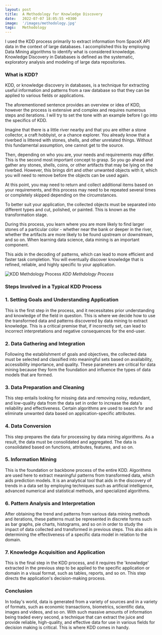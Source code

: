 ```yaml
---
layout: post
title:  A Methodology for Knowledge Discovery
date:   2022-07-07 18:05:55 +0300
image:  '/images/methodology.jpg'
tags:   Methodology
---
```

I used the KDD process primarily to extract information from SpaceX API data in the context of large databases. I accomplished this by employing Data Mining algorithms to identify what is considered knowledge. Knowledge Discovery in Databases is defined as the systematic, exploratory analysis and modeling of large data repositories. 

### What is KDD?
KDD, or knowledge discovery in databases, is a technique for extracting useful information and patterns from a raw database so that they can be applied to various fields or applications. 

The aforementioned sentence provides an overview or idea of KDD, however the process is extensive and complex and requires numerous steps and iterations. I will try to set the tone with an example before I go into the specifics of KDD.

Imagine that there is a little river nearby and that you are either a stone collector, a craft hobbyist, or a chance explorer. You already know that a riverbed is littered with stones, shells, and other unrelated things. Without this fundamental assumption, one cannot get to the source.

Then, depending on who you are, your needs and requirements may differ. This is the second most important concept to grasp. So you go ahead and gather any stones, shells, coins, or other artifacts that may be lying on the riverbed. However, this brings dirt and other unwanted objects with it, which you will need to remove before the objects can be used again. 

At this point, you may need to return and collect additional items based on your requirements, and this process may need to be repeated several times or completely skipped depending on the circumstances.

To better suit your application, the collected objects must be separated into different types and cut, polished, or painted. This is known as the transformation stage. 

During this process, you learn where you are more likely to find larger stones of a particular color - whether near the bank or deeper in the river, whether the artifacts are more likely to be found upstream or downstream, and so on. When learning data science, data mining is an important component.

This aids in the decoding of patterns, which can lead to more efficient and faster task completion. You will eventually discover knowledge that is refined, reliable, and highly specific to your application.

![KDD Methdology Process]({{site.baseurl}}/images/kdd01.png)
*KDD Methdology Process*

### Steps Involved in a Typical KDD Process

### 1. Setting Goals and Understanding Application 

This is the first step in the process, and it necessitates prior understanding and knowledge of the field in question. This is where we decide how to use the transformed data and patterns discovered by data mining to extract knowledge. This is a critical premise that, if incorrectly set, can lead to incorrect interpretations and negative consequences for the end-user.

### 2. Data Gathering and Integration 

Following the establishment of goals and objectives, the collected data must be selected and classified into meaningful sets based on availability, accessibility importance, and quality. These parameters are critical for data mining because they form the foundation and influence the types of data models that are formed. 

### 3. Data Preparation and Cleaning 

This step entails looking for missing data and removing noisy, redundant, and low-quality data from the data set in order to increase the data's reliability and effectiveness. Certain algorithms are used to search for and eliminate unwanted data based on application-specific attributes.

### 4. Data Conversion 

This step prepares the data for processing by data mining algorithms. As a result, the data must be consolidated and aggregated. The data is consolidated based on functions, attributes, features, and so on. 

### 5. Information Mining 

This is the foundation or backbone process of the entire KDD. Algorithms are used here to extract meaningful patterns from transformed data, which aids prediction models. It is an analytical tool that aids in the discovery of trends in a data set by employing techniques such as artificial intelligence, advanced numerical and statistical methods, and specialized algorithms.

### 6. Pattern Analysis and Interpretation 

After obtaining the trend and patterns from various data mining methods and iterations, these patterns must be represented in discrete forms such as bar graphs, pie charts, histograms, and so on in order to study the impact of data collected and transformed in previous steps. This also aids in determining the effectiveness of a specific data model in relation to the domain. 

### 7. Knowledge Acquisition and Application 

This is the final step in the KDD process, and it requires the 'knowledge' extracted in the previous step to be applied to the specific application or domain in a visual format, such as tables, reports, and so on. This step directs the application's decision-making process.

### Conclusion 

In today's world, data is generated from a variety of sources and in a variety of formats, such as economic transactions, biometrics, scientific data, images and videos, and so on. With such massive amounts of information being traded every second, a technique that can extract the juice and provide reliable, high-quality, and effective data for use in various fields for decision making is critical. This is where KDD comes in handy.

